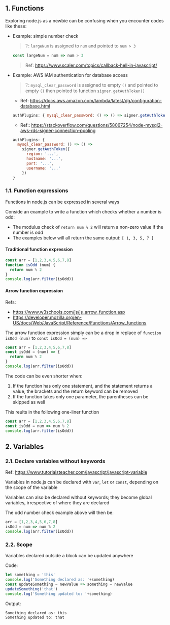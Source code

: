 ## 1. Functions

Exploring node.js as a newbie can be confusing when you encounter codes like these:

- Example: simple number check

  > ❔: `largeNum` is assigned to `num` and pointed to `num > 3`

  ```js
  const largeNum = num => num > 3
  ```

  > Ref: https://www.scaler.com/topics/callback-hell-in-javascript/
- Example: AWS IAM authentication for database access

  > ❔: `mysql_clear_password` is assigned to empty `()` and pointed to empty `()` then pointed to function `signer.getAuthToken()`

    - Ref: https://docs.aws.amazon.com/lambda/latest/dg/configuration-database.html

    ```js
    authPlugins: { mysql_clear_password: () => () => signer.getAuthToken() }
    ```

     - Ref:: https://stackoverflow.com/questions/58067254/node-mysql2-aws-rds-signer-connection-pooling

    ```js
    authPlugins: {
      mysql_clear_password: () => () =>
        signer.getAuthToken({
          region: '...',
          hostname: '...',
          port: '...',
          username: '...'
        })
    }
    ```

### 1.1. Function expressions

Functions in node.js can be expressed in several ways

Conside an example to write a function which checks whether a number is odd:

- The modulus check of `return num % 2` will return a non-zero value if the number is odd
- The examples below will all return the same output: `[ 1, 3, 5, 7 ]`

#### Traditional function expression

```js
const arr = [1,2,3,4,5,6,7,8]
function isOdd (num) {
  return num % 2
}
console.log(arr.filter(isOdd))
```

#### Arrow function expression

Refs:
- https://www.w3schools.com/js/js_arrow_function.asp
- https://developer.mozilla.org/en-US/docs/Web/JavaScript/Reference/Functions/Arrow_functions

The arrow function expression simply can be a drop in replace of `function isOdd (num)` to `const isOdd = (num) =>`

```js
const arr = [1,2,3,4,5,6,7,8]
const isOdd = (num) => {
  return num % 2
}
console.log(arr.filter(isOdd))
```

The code can be even shorter when:
1. If the function has only one statement, and the statement returns a value, the brackets and the return keyword can be removed
2. If the function takes only one parameter, the parentheses can be skipped as well

This reults in the following one-liner function

```js
const arr = [1,2,3,4,5,6,7,8]
const isOdd = num => num % 2
console.log(arr.filter(isOdd))
```

## 2. Variables

### 2.1. Declare variables without keywords

Ref: https://www.tutorialsteacher.com/javascript/javascript-variable

Variables in node.js can be declared with `var`, `let` or `const`, depending on the scope of the variable

Variables can also be declared without keywords; they become global variables, irrespective of where they are declared

The odd number check example above will then be:

```js
arr = [1,2,3,4,5,6,7,8]
isOdd = num => num % 2
console.log(arr.filter(isOdd))
```

### 2.2. Scope

Variables declared outside a block can be updated anywhere

Code:

```js
let something = 'this'
console.log('Something declared as: '+something)
const updateSomething = newValue => something = newValue
updateSomething('that')
console.log('Something updated to: '+something)
```

Output:

```
Something declared as: this
Something updated to: that
```

